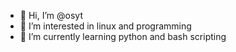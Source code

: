- 👋 Hi, I’m @osyt
- 👀 I’m interested in linux and programming
- 🌱 I’m currently learning python and bash scripting

